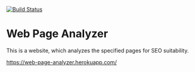 [![Build Status](https://travis-ci.org/orion122/project-lvl3-s142.svg?branch=master)](https://travis-ci.org/orion122/project-lvl3-s142)

# Web Page Analyzer
This is a website, which analyzes the specified pages for SEO suitability.

https://web-page-analyzer.herokuapp.com/